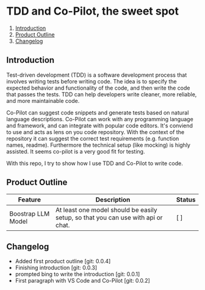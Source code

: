 # TDD and Co-Pilot, the sweet spot

1. [Introduction](#introduction)
2. [Product Outline](#product-outline)
2. [Changelog](#changelog)

## Introduction
Test-driven development (TDD) is a software development process that involves writing tests before writing code. The idea is to specify the expected behavior and functionality of the code, and then write the code that passes the tests. TDD can help developers write cleaner, more reliable, and more maintainable code.

Co-Pilot can suggest code snippets and generate tests based on natural language descriptions. Co-Pilot can work with any programming language and framework, and can integrate with popular code editors. It's conviend to use and acts as lens on you code repository.
With the context of the repository it can suggest the correct test requirements (e.g. function names, readme). Furthermore the technical setup (like mocking) is highly assisted. It seems co-pilot is a very good fit for testing.

With this repo, I try to show how I use TDD and Co-Pilot to write code.

## Product Outline
| Feature | Description | Status |
| --- | --- | --- |
| Boostrap LLM Model  | At least one model should be easily setup, so that you can use with api or chat. | [ ] |

## Changelog
* Added first product outline [git: 0.0.4]
* Finishing introduction [git: 0.0.3]
* prompted bing to write the introduction [git: 0.0.1]
* First paragraph with VS Code and Co-Pilot [git: 0.0.2]
